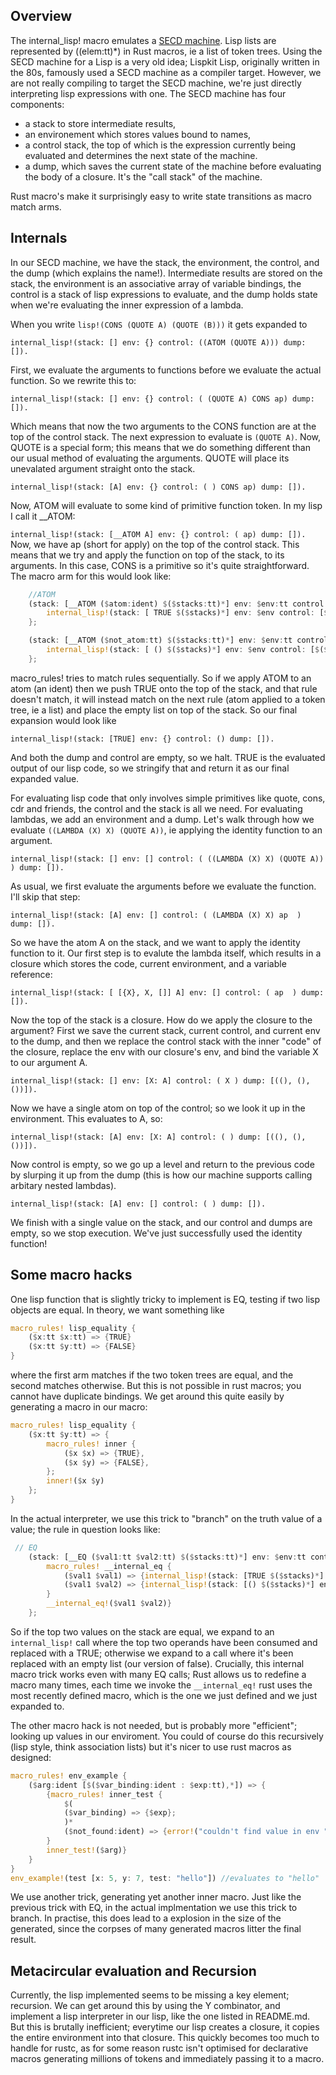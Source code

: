 ## Overview

The internal_lisp! macro emulates a [SECD machine](https://en.wikipedia.org/wiki/SECD_machine). Lisp lists are represented by ($($elem:tt)*) in Rust macros, ie a list of token trees.
Using the SECD machine for a Lisp is a very old idea; Lispkit Lisp, originally written in the 80s, famously used a SECD machine as a compiler target. However, we are not really compiling to target the SECD machine, we're just directly interpreting lisp expressions with one.
The SECD machine has four components: 
- a stack to store intermediate results,
- an environement which stores values bound to names,
- a control stack, the top of which is the expression currently being evaluated and determines the next state of the machine.
- a dump, which saves the current state of the machine before evaluating the body of a closure. It's the "call stack" of the machine.

Rust macro's make it surprisingly easy to write state transitions as macro match arms. 

## Internals

In our SECD machine, we have the stack, the environment, the control, and the dump (which explains the name!).
Intermediate results are stored on the stack, the environment is an associative array of variable bindings, the control is a stack of lisp expressions to evaluate, and the dump holds state when we're evaluating the inner expression of a lambda.

When you write `lisp!(CONS (QUOTE A) (QUOTE (B)))` it gets expanded to  


`internal_lisp!(stack: [] env: {} control: ((ATOM (QUOTE A))) dump: []).  `


First, we evaluate the arguments to functions before we evaluate the actual function. So we rewrite this to:


`internal_lisp!(stack: [] env: {} control: ( (QUOTE A) CONS ap) dump: []).  `

Which means that now the two arguments to the CONS function are at the top of the control stack. The next expression to evaluate is `(QUOTE A)`. Now, QUOTE is a special form; this means that we do something different than our usual method of evaluating the arguments. QUOTE will place its unevalated argument straight onto the stack.

`internal_lisp!(stack: [A] env: {} control: ( ) CONS ap) dump: []).  `

Now, ATOM will evaluate to some kind of primitive function token. In my lisp I call it __ATOM:

`internal_lisp!(stack: [__ATOM A] env: {} control: ( ap) dump: []).  `
Now, we have ap (short for apply) on the top of the control stack. This means that we try and apply the function on top of the stack, to its arguments. In this case, CONS is a primitive so it's quite straightforward. The macro arm for this would look like:

```rust
    //ATOM 
    (stack: [__ATOM ($atom:ident) $($stacks:tt)*] env: $env:tt control: [ap $($controls:tt)*] dump: $dump:tt) => {
        internal_lisp!(stack: [ TRUE $($stacks)*] env: $env control: [$($controls)*] dump: $dump)
    };

    (stack: [__ATOM ($not_atom:tt) $($stacks:tt)*] env: $env:tt control: [ap $($controls:tt)*] dump: $dump:tt) => {
        internal_lisp!(stack: [ () $($stacks)*] env: $env control: [$($controls)*] dump: $dump)
    };
```
macro_rules! tries to match rules sequentially. So if we apply ATOM to an atom (an ident) then we push TRUE onto the top of the stack, and that rule doesn't match, it will instead match on the next rule (atom applied to a token tree, ie a list) and place the empty list on top of the stack. So our final expansion would look like 

`internal_lisp!(stack: [TRUE] env: {} control: () dump: []).  `

And both the dump and control are empty, so we halt. TRUE is the evaluated output of our lisp code, so we stringify that and return it as our final expanded value. 




For evaluating lisp code that only involves simple primitives like quote, cons, cdr and friends, the control and the stack is all we need. For evaluating lambdas, we add an environment and a dump. Let's walk through how we evaluate `((LAMBDA (X) X) (QUOTE A))`, ie applying the identity function to an argument.




`internal_lisp!(stack: [] env: [] control: ( ((LAMBDA (X) X) (QUOTE A))  ) dump: []).  `




As usual, we first evaluate the arguments before we evaluate the function. I'll skip that step:


`internal_lisp!(stack: [A] env: [] control: ( (LAMBDA (X) X) ap  ) dump: []).  `


So we have the atom A on the stack, and we want to apply the identity function to it. Our first step is to evalute the lambda itself, which results in a closure which stores the code, current environment, and a variable reference:


`internal_lisp!(stack: [ [{X}, X, []] A] env: [] control: ( ap  ) dump: []).  `


Now the top of the stack is a closure. How do we apply the closure to the argument? First we save the current stack, current control, and current env to the dump, and then we replace the control stack with the inner "code" of the closure, replace the env with our closure's env, and bind the variable X to our argument A.



`internal_lisp!(stack: [] env: [X: A] control: ( X ) dump: [((), (), ())]).  `


Now we have a single atom on top of the control; so we look it up in the environment. This evaluates to A, so:


`internal_lisp!(stack: [A] env: [X: A] control: ( ) dump: [((), (), ())]).  `


Now control is empty, so we go up a level and return to the previous code by slurping it up from the dump (this is how our machine supports calling arbitary nested lambdas).


`internal_lisp!(stack: [A] env: [] control: ( ) dump: []).  `



We finish with a single value on the stack, and our control and dumps are empty, so we stop execution. We've just successfully used the identity function!

## Some macro hacks

One lisp function that is slightly tricky to implement is EQ, testing if two lisp objects are equal. In theory, we want something like
```rs
macro_rules! lisp_equality {
    ($x:tt $x:tt) => {TRUE} 
    ($x:tt $y:tt) => {FALSE}
} 
```
where the first arm matches if the two token trees are equal, and the second matches otherwise. But this is not possible in rust macros; you cannot have duplicate bindings. We get around this quite easily by generating a macro in our macro:

```rs
macro_rules! lisp_equality {
    ($x:tt $y:tt) => {
        macro_rules! inner {
            ($x $x) => {TRUE},
            ($x $y) => {FALSE},
        };
        inner!($x $y)
    };
}
```

In the actual interpreter, we use this trick to "branch" on the truth value of a value; the rule in question looks like:

```rs
 // EQ 
    (stack: [__EQ ($val1:tt $val2:tt) $($stacks:tt)*] env: $env:tt control: [ap $($controls:tt)*] dump: $dump:tt) => {{
        macro_rules! __internal_eq {
            ($val1 $val1) => {internal_lisp!(stack: [TRUE $($stacks)*] env: $env control: [$($controls)*] dump: $dump)};
            ($val1 $val2) => {internal_lisp!(stack: [() $($stacks)*] env: $env control: [$($controls)*] dump: $dump)};
        }
        __internal_eq!($val1 $val2)}
    };

```
So if the top two values on the stack are equal, we expand to an `internal_lisp!` call where the top two operands have been consumed and replaced with a TRUE; otherwise we expand to a call where it's been replaced with an empty list (our version of false). Crucially, this internal macro trick works even with many EQ calls; Rust allows us to redefine a macro many times, 
each time we invoke the `__internal_eq!` rust uses the most recently defined macro, which is the one we just defined and we just expanded to.


The other macro hack is not needed, but is probably more "efficient"; looking up values in our enviroment. You could of course do this recursively (lisp style, think association lists) but it's nicer to use rust macros as designed:

```rs
macro_rules! env_example {
    ($arg:ident [$($var_binding:ident : $exp:tt),*]) => {
        {macro_rules! inner_test {
            $(
            ($var_binding) => {$exp};
            )*
            ($not_found:ident) => {error!("couldn't find value in env ")}; 
        }
        inner_test!($arg)}
    }
}
env_example!(test [x: 5, y: 7, test: "hello"]) //evaluates to "hello"
```
We use another trick, generating yet another inner macro. Just like the previous trick with EQ, in the actual implmentation we use this trick to branch.
In practise, this does lead to a explosion in the size of the generated, since the corpses of many generated macros litter the final result.



## Metacircular evaluation and Recursion

Currently, the lisp implemented seems to be missing a key element; recursion. We can get around this by using the Y combinator, and implement a lisp interpreter in our lisp, like the one listed in README.md. But this is brutally inefficient; everytime our lisp creates a closure, it copies the entire environment into that closure. This quickly becomes too much to handle for rustc, as for some reason rustc isn't optimised for declarative macros generating millions of tokens and immediately passing it to a macro.

